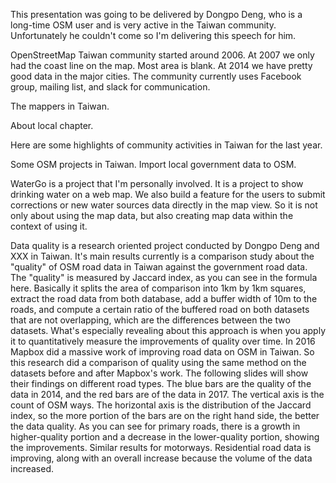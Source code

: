 This presentation was going to be delivered by Dongpo Deng, who is a long-time OSM user and is very active in the Taiwan community.  Unfortunately he couldn't come so I'm delivering this speech for him.

OpenStreetMap Taiwan community started around 2006.  At 2007 we only had the coast line on the map.  Most area is blank.  At 2014 we have pretty good data in the major cities.  The community currently uses Facebook group, mailing list, and slack for communication.

The mappers in Taiwan.

About local chapter.

Here are some highlights of community activities in Taiwan for the last year.

Some OSM projects in Taiwan.  Import local government data to OSM.

WaterGo is a project that I'm personally involved.  It is a project to show drinking water on a web map.  We also build a feature for the users to submit corrections or new water sources data directly in the map view.  So it is not only about using the map data, but also creating map data within the context of using it.

Data quality is a research oriented project conducted by Dongpo Deng and XXX in Taiwan.  It's main results currently is a comparison study about the "quality" of OSM road data in Taiwan against the government road data.  The "quality" is measured by Jaccard index, as you can see in the formula here.  Basically it splits the area of comparison into 1km by 1km squares, extract the road data from both database, add a buffer width of 10m to the roads, and compute a certain ratio of the buffered road on both datasets that are not overlapping, which are the differences between the two datasets.  What's especially revealing about this approach is when you apply it to quantitatively measure the improvements of quality over time.  In 2016 Mapbox did a massive work of improving road data on OSM in Taiwan.  So this research did a comparison of quality using the same method on the datasets before and after Mapbox's work.  The following slides will show their findings on different road types.  The blue bars are the quality of the data in 2014, and the red bars are of the data in 2017.  The vertical axis is the count of OSM ways.  The horizontal axis is the distribution of the Jaccard index, so the more portion of the bars are on the right hand side, the better the data quality.  As you can see for primary roads, there is a growth in higher-quality portion and a decrease in the lower-quality portion, showing the improvements.  Similar results for motorways.  Residential road data is improving, along with an overall increase because the volume of the data increased.
